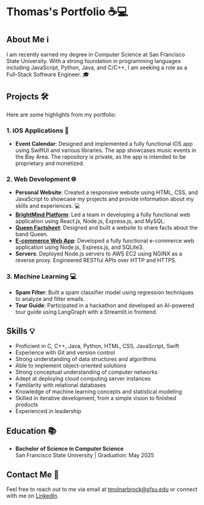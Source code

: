 # Thomas's Portfolio ☕💻

## About Me ℹ️  
I am recently earned my degree in Computer Science at San Francisco State University. With a strong foundation in programming languages including JavaScript, Python, Java, and C/C++, I am seeking a role as a Full-Stack Software Engineer. 🎓

## Projects 🛠️  
Here are some highlights from my portfolio:

### 1. iOS Applications 📱
- **Event Calendar**: Designed and implemented a fully functional iOS app using SwiftUI and various libraries. The app showcases music events in the Bay Area. The repository is private, as the app is intended to be proprietary and monetized.  

### 2. Web Development 🌐
- **Personal Website**: Created a responsive website using HTML, CSS, and JavaScript to showcase my projects and provide information about my skills and experiences. 💻  
- [**BrightMind Platform**](https://brightmind.live): Led a team in developing a fully functional web application using React.js, Node.js, Express.js, and MySQL.  
- [**Queen Factsheet**](https://github.com/ThomasSFSU/group-project-website): Designed and built a website to share facts about the band Queen.  
- [**E-commerce Web App**](https://github.com/ThomasSFSU/group-project-two): Developed a fully functional e-commerce web application using Node.js, Express.js, and SQLite3.  
- **Servers**: Deployed Node.js servers to AWS EC2 using NGINX as a reverse proxy. Engineered RESTful APIs over HTTP and HTTPS.  

### 3. Machine Learning 💻
- **Spam Filter**: Built a spam classifier model using regression techniques to analyze and filter emails.
- **Tour Guide**: Participated in a hackathon and developed an AI-powered tour guide using LangGraph with a Streamlit.io frontend.  

## Skills 💡
- Proficient in C, C++, Java, Python, HTML, CSS, JavaScript, Swift
- Experience with Git and version control  
- Strong understanding of data structures and algorithms  
- Able to implement object-oriented solutions  
- Strong conceptual understanding of computer networks  
- Adept at deploying cloud computing server instances  
- Familiarity with relational databases  
- Knowledge of machine learning concepts and statistical modeling  
- Skilled in iterative development, from a simple vision to finished products  
- Experienced in leadership  

## Education 📚  
- **Bachelor of Science in Computer Science**  
  San Francisco State University | Graduation: May 2025

## Contact Me 📧  
Feel free to reach out to me via email at tmolnarbrock@sfsu.edu or connect with me on [LinkedIn](https://www.linkedin.com/in/thomasbrocksf/).

<!--- © 2025 Thomas Brock -- All Rights Reserved --->
